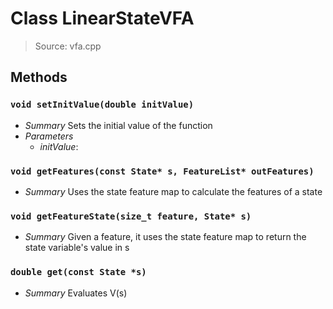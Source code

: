 # Class LinearStateVFA
> Source: vfa.cpp
## Methods
### `void setInitValue(double initValue)`
* *Summary*
  Sets the initial value of the function
* *Parameters*
  * _initValue_: 
### `void getFeatures(const State* s, FeatureList* outFeatures)`
* *Summary*
  Uses the state feature map to calculate the features of a state
### `void getFeatureState(size_t feature, State* s)`
* *Summary*
  Given a feature, it uses the state feature map to return the state variable's value in s
### `double get(const State *s)`
* *Summary*
  Evaluates V(s)
